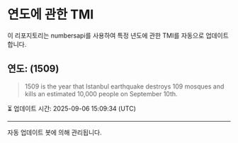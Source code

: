 
# 연도에 관한 TMI

이 리포지토리는 numbersapi를 사용하여 특정 년도에 관한 TMI를 자동으로 업데이트합니다.

## 연도: (1509)
> 1509 is the year that Istanbul earthquake destroys 109 mosques and kills an estimated 10,000 people on September 10th.

⏳ 업데이트 시간: 2025-09-06 15:09:34 (UTC)

---
자동 업데이트 봇에 의해 관리됩니다.
